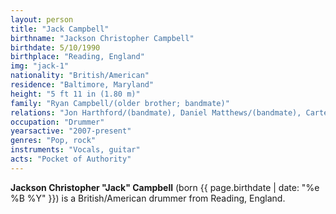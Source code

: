 ```yaml
---
layout: person
title: "Jack Campbell"
birthname: "Jackson Christopher Campbell"
birthdate: 5/10/1990
birthplace: "Reading, England"
img: "jack-1"
nationality: "British/American"
residence: "Baltimore, Maryland"
height: "5 ft 11 in (1.80 m)"
family: "Ryan Campbell/(older brother; bandmate)"
relations: "Jon Harthford/(bandmate), Daniel Matthews/(bandmate), Carter Harrison/(bandmate)"
occupation: "Drummer"
yearsactive: "2007-present"
genres: "Pop, rock"
instruments: "Vocals, guitar"
acts: "Pocket of Authority"
---
```

**Jackson Christopher "Jack" Campbell** (born {{ page.birthdate | date: "%e %B %Y" }}) is a British/American drummer from Reading, England.
